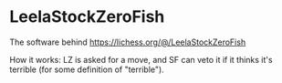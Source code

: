 # LeelaStockZeroFish

The software behind https://lichess.org/@/LeelaStockZeroFish

How it works: LZ is asked for a move, and SF can veto it if it thinks it's terrible (for some definition of "terrible").
